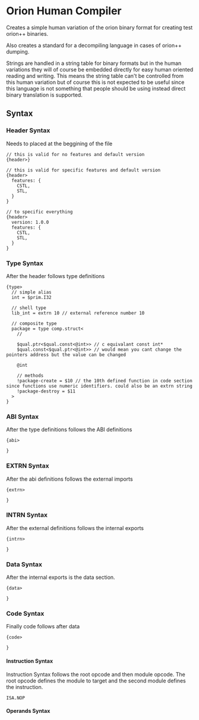 # Orion Human Compiler

Creates a simple human variation of the orion binary format for creating test orion++ binaries.

Also creates a standard for a decompiling language in cases of orion++ dumping. 

Strings are handled in a string table for binary formats but in the human variations they will of course be embedded directly for easy human oriented reading and writing. This means the string table can't be controlled from this human variation but of course this is not expected to be useful since this language is not something that people should be using instead direct binary translation is supported.

## Syntax

### Header Syntax

Needs to placed at the beggining of the file
```
// this is valid for no features and default version
{header>}

// this is valid for specific features and default version
{header>
  features: {
    CSTL,
    STL,
  }
}

// to specific everything
{header>
  version: 1.0.0
  features: {
    CSTL,
    STL,
  }
}
```

### Type Syntax

After the header follows type definitions
```
{type>
  // simple alias
  int = $prim.I32

  // shell type
  lib_int = extrn 10 // external reference number 10

  // composite type
  package = type comp.struct<
    //

    $qual.ptr<$qual.const<@int>> // c equivalant const int*
    $qual.const<$qual.ptr<@int>> // would mean you cant change the pointers address but the value can be changed

    @int

    // methods
    !package-create = $10 // the 10th defined function in code section since functions use numeric identifiers. could also be an extrn string
    !package-destroy = $11
  >
}
```

### ABI Syntax

After the type definitions follows the ABI definitions
```
{abi>

}
```

### EXTRN Syntax

After the abi definitions follows the external imports
```
{extrn>

}
```

### INTRN Syntax

After the external definitions follows the internal exports
```
{intrn>

}
```

### Data Syntax

After the internal exports is the data section. 

```
{data>

}
```

### Code Syntax

Finally code follows after data
```
{code>

}
```

#### Instruction Syntax

Instruction Syntax follows the root opcode and then module opcode.
The root opcode defines the module to target and the second module defines the instruction.
```
ISA.NOP
```

#### Operands Syntax



